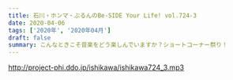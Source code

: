 ```yaml
---
title: 石川・ホンマ・ぶるんのBe-SIDE Your Life! vol.724-3
date: 2020-04-06
tags: ['2020年', '2020年04月']
draft: false
summary: こんなときこそ音楽をどう楽しんでいますか？ショートコーナー祭り！
---
```


http://project-phi.ddo.jp/ishikawa/ishikawa724_3.mp3
